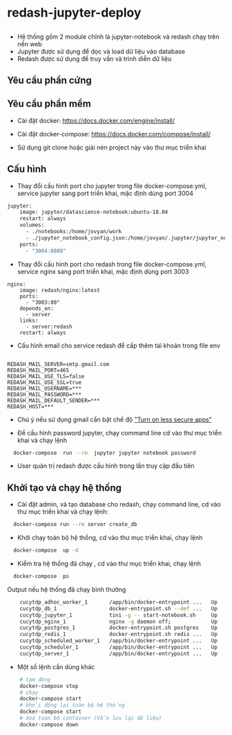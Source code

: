 # redash-jupyter-deploy

##
- Hệ thống gồm 2 module chính là jupyter-notebook và redash chạy trên nền web
- Jupyter được sử dụng để dọc và load dữ liệu vào database
- Redash được sử dụng để truy vấn và trình diễn dữ liệu 

## Yêu cầu phần cứng

## Yêu cầu phần mềm

- Cài đặt docker: https://docs.docker.com/engine/install/

- Cài đặt docker-compose: https://docs.docker.com/compose/install/

- Sử dụng git clone hoặc giải nén project này vào thư mục triển khai 

## Cấu hình

- Thay đổi cấu hình port cho jupyter trong file docker-compose.yml, service jupyter sang port triển khai, mặc định dùng port 3004
```bash
jupyter:
    image: jupyter/datascience-notebook:ubuntu-18.04
    restart: always
    volumes:
      - ./notebooks:/home/jovyan/work
      - ./jupyter_notebook_config.json:/home/jovyan/.jupyter/jupyter_notebook_config.json
    ports:
      - "3004:8888"
```
- Thay đổi cấu hình port cho redash trong file docker-compose.yml, service nginx sang port triển khai, mặc định dùng port 3003

```
nginx:
    image: redash/nginx:latest
    ports:
      - "3003:80"
    depends_on:
      - server
    links:
      - server:redash
    restart: always
```

- Cấu hình email cho service redash để cấp thêm tài khoản trong file env
```

REDASH_MAIL_SERVER=smtp.gmail.com
REDASH_MAIL_PORT=465
REDASH_MAIL_USE_TLS=false
REDASH_MAIL_USE_SSL=true
REDASH_MAIL_USERNAME=***
REDASH_MAIL_PASSWORD=***
REDASH_MAIL_DEFAULT_SENDER=***
REDASH_HOST=***

```

- Chú ý nếu sử dụng gmail cần bật chế độ ["Turn on less secure apps"](https://support.google.com/a/answer/176600?hl=en#zippy=%2Cuse-the-gmail-smtp-server)

- Để cấu hình password jupyter, chạy command line cd vào thư mục triển khai và chạy lệnh
```bash
  docker-compose  run --rm  jupyter jupyter notebook password
```

- User quản trị redash được cấu hình trong lần truy cập đầu tiên

## Khởi tạo và chạy hệ thống

- Cài đặt admin, và tạo database cho redash, chạy command line, cd vào thư mục triển khai và chạy lệnh:
```bash
  docker-compose run --rm server create_db
```

- Khởi chạy toàn bộ hệ thống, cd vào thư mục triển khai, chạy lệnh 
```bash
  docker-compose  up -d
```

- Kiểm tra hệ thống đã chạy , cd vào thư mục triển khai, chạy lệnh
```bash
  docker-compose  ps
```

Output nếu hệ thống đã chạy bình thường 
```bash
    cucytdp_adhoc_worker_1       /app/bin/docker-entrypoint ...   Up      5000/tcp                     
    cucytdp_db_1                 docker-entrypoint.sh --def ...   Up      3306/tcp, 33060/tcp          
    cucytdp_jupyter_1            tini -g -- start-notebook.sh     Up      0.0.0.0:3004->8888/tcp       
    cucytdp_nginx_1              nginx -g daemon off;             Up      443/tcp, 0.0.0.0:3003->80/tcp
    cucytdp_postgres_1           docker-entrypoint.sh postgres    Up      5432/tcp                     
    cucytdp_redis_1              docker-entrypoint.sh redis ...   Up      6379/tcp                     
    cucytdp_scheduled_worker_1   /app/bin/docker-entrypoint ...   Up      5000/tcp                     
    cucytdp_scheduler_1          /app/bin/docker-entrypoint ...   Up      5000/tcp                     
    cucytdp_server_1             /app/bin/docker-entrypoint ...   Up      0.0.0.0:5000->5000/tcp   
```


- Một số lệnh cần dùng khác
```bash
    # tạm dừng 
    docker-compose stop
    # chạy 
    docker-compose start
    # khởi động lại toàn bộ hệ thống
    docker-compose start
    # Xoá toàn bộ container (Vẫn lưu lại dữ liệu)
    docker-compose down
```
